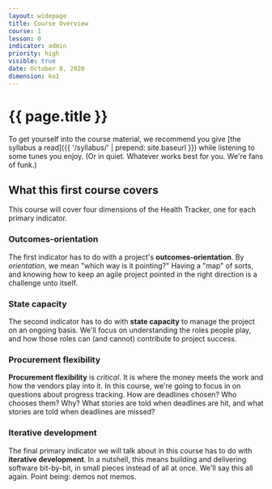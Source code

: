 ```yaml
---
layout: widepage
title: Course Overview
course: 1
lesson: 0
indicator: admin
priority: high
visible: true
date: October 8, 2020
dimension: ko1
---
```


# {{ page.title }}

To get yourself into the course material, we recommend you give [the syllabus a read]({{ '/syllabus/' | prepend: site.baseurl }}) while listening to some tunes you enjoy. (Or in quiet. Whatever works best for you. We're fans of funk.)

## What this first course covers

This course will cover four dimensions of the Health Tracker, one for each primary indicator.

### Outcomes-orientation

The first indicator has to do with a project's **outcomes-orientation**. By *orientation*, we mean "which way is it pointing?" Having a "map" of sorts, and knowing how to keep an agile project pointed in the right direction is a challenge unto itself.

### State capacity

The second indicator has to do with **state capacity** to manage the project on an ongoing basis. We'll focus on understanding the roles people play, and how those roles can (and cannot) contribute to project success.

### Procurement flexibility

**Procurement flexibility** is *critical*. It is where the money meets the work and how the vendors play into it. In this course, we're going to focus in on questions about progress tracking. How are deadlines chosen? Who chooses them? Why? What stories are told when deadlines are hit, and what stories are told when deadlines are missed?

### Iterative development

The final primary indicator we will talk about in this course has to do with **iterative development**. In a nutshell, this means building and delivering software bit-by-bit, in small pieces instead of all at once. We'll say this all again. Point being: demos not memos.
